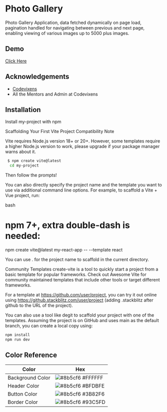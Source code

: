 # Photo Gallery

Photo Gallery Application, data fetched dynamically on page load, pagination handled for navigating between previous and next page, enabling viewing of various images up to 5000 plus images.

## Demo

[Click Here](https://photo-gallery-taupe-gamma.vercel.app/)

## Acknowledgements

- [Codevixens](https://www.codevixens.org/)
- All the Mentors and Admin at Codevixens

## Installation

Install my-project with npm

Scaffolding Your First Vite Project
Compatibility Note

Vite requires Node.js version 18+ or 20+. However, some templates require a higher Node.js version to work, please upgrade if your package manager warns about it.

```bash
 $ npm create vite@latest
  cd my-project
```

Then follow the prompts!

You can also directly specify the project name and the template you want to use via additional command line options. For example, to scaffold a Vite + Vue project, run:

bash

# npm 7+, extra double-dash is needed:

npm create vite@latest my-react-app -- --template react

You can use . for the project name to scaffold in the current directory.

Community Templates
create-vite is a tool to quickly start a project from a basic template for popular frameworks. Check out Awesome Vite for community maintained templates that include other tools or target different frameworks.

For a template at https://github.com/user/project, you can try it out online using https://github.stackblitz.com/user/project (adding .stackblitz after github to the URL of the project).

You can also use a tool like degit to scaffold your project with one of the templates. Assuming the project is on GitHub and uses main as the default branch, you can create a local copy using:

```bash
npm install
npm run dev
```

## Color Reference

| Color            | Hex                                                              |
| ---------------- | ---------------------------------------------------------------- |
| Background Color | ![#8b5cf6](https://via.placeholder.com/10/0a192f?text=+) #FFFFFF |
| Header Color     | ![#8b5cf6](https://via.placeholder.com/10/0a192f?text=+) #BFDBFE |
| Button Color     | ![#8b5cf6](https://via.placeholder.com/10/0a192f?text=+) #3B82F6 |
| Border Color     | ![#8b5cf6](https://via.placeholder.com/10/0a192f?text=+) #93C5FD |
